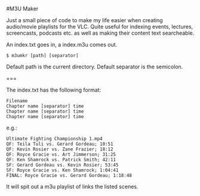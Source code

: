 #M3U Maker

Just a small piece of code to make my life easier when creating audio/movie playlists
for the VLC. Quite useful for indexing events, lectures, screencasts, podcasts etc. as
well as making their content text searcheable.

An index.txt goes in, a index.m3u comes out.

```
$ m3umkr [path] [separator]
```

Default path is the current directory.
Default separator is the semicolon.

===

The index.txt has the following format:

```
Filename
Chapter name [separator] time
Chapter name [separator] time
Chapter name [separator] time
```

e.g.:

```
Ultimate Fighting Championship 1.mp4
QF: Teila Tuli vs. Gerard Gordeau; 10:51
QF: Kevin Rosier vs. Zane Frazier; 18:12
QF: Royce Gracie vs. Art Jimmerson; 31:25
QF: Ken Shamrock vs. Patrick Smith; 42:11
SF: Gerard Gordeau vs. Kevin Rosier; 53:45
SF: Royce Gracie vs. Ken Shamrock; 1:04:41
FINAL: Royce Gracie vs. Gerard Gordeau; 1:18:48
```

It will spit out a m3u playlist of links the listed scenes.
